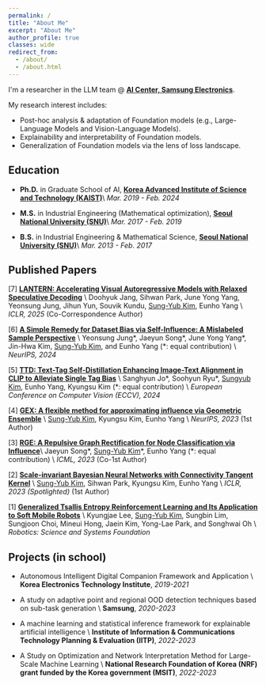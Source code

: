 ```yaml
---
permalink: /
title: "About Me"
excerpt: "About Me"
author_profile: true
classes: wide
redirect_from:
  - /about/
  - /about.html
---
```


I'm a researcher in the LLM team @ <a href="https://www.sait.samsung.co.kr/">**AI Center, Samsung Electronics**</a>.

My research interest includes:
- Post-hoc analysis & adaptation of Foundation models (e.g., Large-Language Models and Vision-Language Models).
- Explainability and interpretability of Foundation models.
- Generalization of Foundation models via the lens of loss landscape.


## Education

- **Ph.D.** in Graduate School of AI, <a href="https://gsai.kaist.ac.kr/">**Korea Advanced Institute of Science and Technology (KAIST)**</a>\\
*Mar. 2019 - Feb. 2024*
  
- **M.S.** in Industrial Engineering (Mathematical optimization), <a href="http://polytope.snu.ac.kr/">**Seoul National University (SNU)**</a>\\
*Mar. 2017 - Feb. 2019*

- **B.S.** in Industrial Engineering & Mathematical Science, <a href="http://ie.snu.ac.kr/">**Seoul National University (SNU)**</a>\\
*Mar. 2013 - Feb. 2017*


## Published Papers

[7] <a href="https://openreview.net/pdf?id=98d7DLMGdt">**LANTERN: Accelerating Visual Autoregressive Models with Relaxed Speculative Decoding**</a> \\
Doohyuk Jang, Sihwan Park, June Yong Yang, Yeonsung Jung, Jihun Yun, Souvik Kundu, <u>Sung-Yub Kim</u>, Eunho Yang \\
*ICLR, 2025* (Co-Correspondence Author)

[6] <a href="https://openreview.net/pdf?id=ZVrrPNqHFw">**A Simple Remedy for Dataset Bias via Self-Influence: A Mislabeled Sample Perspective**</a> \\
Yeonsung Jung\*, Jaeyun Song\*, June Yong Yang\*, Jin-Hwa Kim, <u>Sung-Yub Kim</u>, and Eunho Yang (\*: equal contribution) \\
*NeurIPS, 2024*

[5] <a href="https://arxiv.org/abs/2404.00384">**TTD: Text-Tag Self-Distillation Enhancing Image-Text Alignment in CLIP to Alleviate Single Tag Bias**</a> \\
Sanghyun Jo\*, Soohyun Ryu\*, <u>Sungyub Kim</u>, Eunho Yang, Kyungsu Kim (\*: equal contribution) \\
*European Conference on Computer Vision (ECCV), 2024*

[4] <a href="https://openreview.net/pdf?id=tz4ECtAu8e">**GEX: A flexible method for approximating influence via Geometric Ensemble**</a> \\
<u>Sung-Yub Kim</u>, Kyungsu Kim, Eunho Yang \\
*NeurIPS, 2023* (1st Author)

[3]  <a href="https://openreview.net/pdf?id=OcKwZhPwHA">**RGE: A Repulsive Graph Rectification for Node Classification via Influence**</a>\\
Jaeyun Song\*, <u>Sung-Yub Kim</u>\*, Eunho Yang (\*: equal contribution) \\
*ICML, 2023* (Co-1st Author)

[2] <a href="https://openreview.net/pdf?id=VZ5EaTI6dqa">**Scale-invariant Bayesian Neural Networks with Connectivity Tangent Kernel**</a> \\
<u>Sung-Yub Kim</u>, Sihwan Park, Kyungsu Kim, Eunho Yang \\
*ICLR, 2023 (Spotlighted)* (1st Author)

[1] <a href="https://rllab.snu.ac.kr/publications/papers/2020_rss_tac.pdf">**Generalized Tsallis Entropy Reinforcement Learning and Its Application to Soft Mobile Robots**</a> \\
Kyungjae Lee, <u>Sung-Yub Kim</u>, Sungbin Lim, Sungjoon Choi, Mineui Hong, Jaein Kim, Yong-Lae Park, and Songhwai Oh \\
*Robotics: Science and Systems Foundation*

## Projects (in school)

- Autonomous Intelligent Digital Companion Framework and Application \\
**Korea Electronics Technology Institute**, *2019-2021*

- A study on adaptive point and regional OOD detection techniques based on sub-task generation \\
**Samsung**, *2020-2023*

- A machine learning and statistical inference framework for explainable artificial intelligence \\
**Institute of Information & Communications Technology Planning & Evaluation (IITP)**, *2022-2023*

- A Study on Optimization and Network Interpretation Method for Large-Scale Machine Learning \\
**National Research Foundation of Korea (NRF) grant funded by the Korea government (MSIT)**, *2022-2023*
